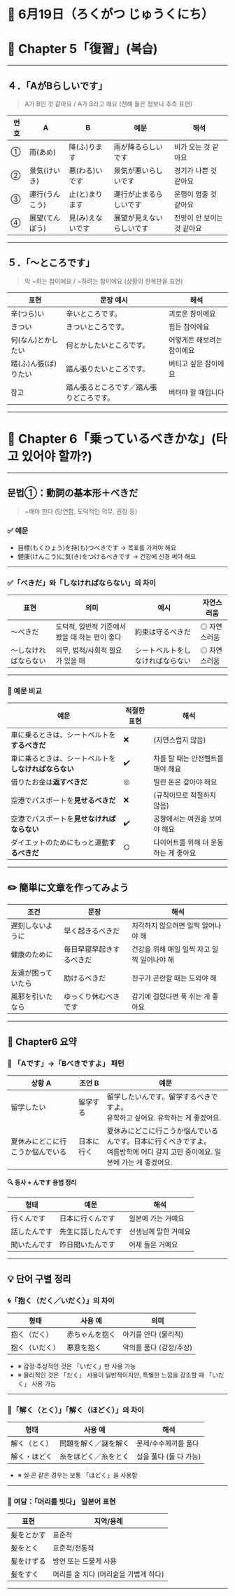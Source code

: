 # 📆 6月19日（ろくがつ じゅうくにち）

# 📘 Chapter 5「復習」(복습)

---

## ４．「AがBらしいです」  
> A가 B인 것 같아요 / A가 B라고 해요 (전해 들은 정보나 추측 표현)

| 번호 | A | B | 예문 | 해석 |
|------|------------------|------------------|--------------------------|------------------|
| ① | 雨(あめ) | 降(ふ)ります | 雨が降るらしいです | 비가 오는 것 같아요 |
| ② | 景気(けいき) | 悪(わる)いです | 景気が悪いらしいです | 경기가 나쁜 것 같아요 |
| ③ | 運行(うんこう) | 止(と)まります | 運行が止まるらしいです | 운행이 멈출 것 같아요 |
| ④ | 展望(てんぼう) | 見(み)えないです | 展望が見えないらしいです | 전망이 안 보이는 것 같아요 |

---

## ５．「〜ところです」
> 막 ~하는 참이에요 / ~하려는 참이에요 (상황의 한복판을 표현)

| 표현 | 문장 예시 | 해석 |
|------|-------------------------|--------------------------|
| 辛(つら)い | 辛いところです。 | 괴로운 참이에요 |
| きつい | きついところです。 | 힘든 참이에요 |
| 何(なん)とかしたい | 何とかしたいところです。 | 어떻게든 해보려는 참이에요 |
| 踏(ふ)ん張(ば)りたい | 踏ん張りたいところです。 | 버티고 싶은 참이에요 |
| 참고 | 踏ん張るところです／踏ん張りどころです。 | 버텨야 할 때입니다 |

---

# 📘 Chapter 6「乗っているべきかな」(타고 있어야 할까?)

---

## 문법①：動詞の基本形＋べきだ  
> ~해야 한다 (당연함, 도덕적인 의무, 권장 등)

### ✅ 예문
- 目標(もくひょう)を持(も)つべきです → 목표를 가져야 해요  
- 健康(けんこう)に気(き)をつけるべきです → 건강에 신경 써야 해요

---

### ✅「べきだ」와「しなければならない」의 차이

| 표현 | 의미 | 예시 | 자연스러움 |
|------|------|------|-------------|
| ～べきだ | 도덕적, 일반적 기준에서 봤을 때 하는 편이 좋다 | 約束は守るべきだ | ◎ 자연스러움 |
| ～しなければならない | 의무, 법적/사회적 필요가 있을 때 | シートベルトをしなければならない | ◎ 자연스러움 |

---

### 📝 예문 비교

| 예문 | 적절한 표현 | 해석 |
|------|----------------------------|------------------------------|
| 車に乗るときは、シートベルトを**するべきだ** | ❌ | (자연스럽지 않음) |
| 車に乗るときは、シートベルトを**しなければならない** | ✔️ | 차를 탈 때는 안전벨트를 매야 해요 |
| 借りたお金は**返すべきだ** | ◎ | 빌린 돈은 갚아야 해요 |
| 空港でパスポートを**見せるべきだ** | ❌ | (규칙이므로 적절하지 않음) |
| 空港でパスポートを**見せなければならない** | ✔️ | 공항에서는 여권을 보여야 해요 |
| ダイエットのためにもっと運動**するべきだ** | ○ | 다이어트를 위해 더 운동하는 게 좋아요 |

---

## ✏️ 簡単に文章を作ってみよう

| 조건 | 문장 | 해석 |
|------|------------------------------|-------------------------|
| 遅刻しないように | 早く起きるべきだ | 지각하지 않으려면 일찍 일어나야 해 |
| 健康のために | 毎日早寝早起きするべきだ | 건강을 위해 매일 일찍 자고 일찍 일어나야 해 |
| 友達が困っていたら | 助けるべきだ | 친구가 곤란할 때는 도와야 해 |
| 風邪を引いたなら | ゆっくり休むべきです | 감기에 걸렸다면 푹 쉬는 게 좋아요 |

---

## 📌 Chapter6 요약

### 🔄 「Aです」→「Bべきですよ」 패턴

| 상황 A | 조언 B | 예문 |
|--------|--------|------|
| 留学したい | 留学する | 留学したいんです。留学するべきですよ。<br>유학하고 싶어요. 유학하는 게 좋겠어요. |
| 夏休みにどこに行こうか悩んでいる | 日本に行く | 夏休みにどこに行こうか悩んでいるんです。日本に行くべきですよ。<br>여름방학에 어디 갈지 고민 중이에요. 일본에 가는 게 좋겠어요. |

#### 🔍 동사 + んです 용법 정리

| 형태 | 예문 | 해석 |
|------|------|------|
| 行くんです | 日本に行くんです | 일본에 가는 거예요 |
| 話したんです | 先生に話したんです | 선생님께 말한 거예요 |
| 聞いたんです | 昨日聞いたんです | 어제 들은 거예요 |

---

## 💡 단어 구별 정리

### 🌀「抱く（だく／いだく）」의 차이

| 형태 | 사용 예 | 의미 |
|------|----------|------|
| 抱く（だく） | 赤ちゃんを抱く | 아기를 안다 (물리적) |
| 抱く（いだく） | 悪意を抱く | 악의를 품다 (감정/추상) |

- ※ 감정·추상적인 것은 「いだく」만 사용 가능  
- ※ 물리적인 것은 「だく」 사용이 일반적이지만, 특별한 느낌을 강조할 때 「いだく」 사용 가능

---

### 🧩「解く（とく）」「解く（ほどく）」의 차이

| 형태 | 사용 예 | 해석 |
|------|----------|------|
| 解く（とく） | 問題を解く／謎を解く | 문제/수수께끼를 풀다 |
| 解く・ほどく | 糸をほどく／糸をとく | 실을 풀다 (둘 다 가능) |

- ※ 실·끈 같은 경우는 보통 「ほどく」을 사용함

---

### 🧠 여담：「머리를 빗다」 일본어 표현

| 표현 | 지역/용례 |
|------|------------|
| 髪をとかす | 표준적 |
| 髪をとく | 표준적/전통적 |
| 髪をけずる | 방언 또는 드물게 사용 |
| 髪をすく | 머리를 숱 치다 (머리숱을 가볍게 하다)

---
